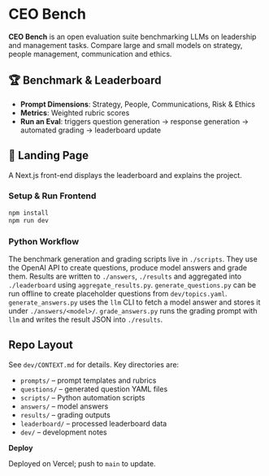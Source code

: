 # CEO Bench

**CEO Bench** is an open evaluation suite benchmarking LLMs on leadership and management tasks. Compare large and small models on strategy, people management, communication and ethics.

## 🏆 Benchmark & Leaderboard

- **Prompt Dimensions**: Strategy, People, Communications, Risk & Ethics
- **Metrics**: Weighted rubric scores
- **Run an Eval**: triggers question generation → response generation → automated grading → leaderboard update

## 🚀 Landing Page

A Next.js front-end displays the leaderboard and explains the project.

### Setup & Run Frontend

```bash
npm install
npm run dev
```

### Python Workflow

The benchmark generation and grading scripts live in `./scripts`.
They use the OpenAI API to create questions, produce model answers and grade them.
Results are written to `./answers`, `./results` and aggregated into `./leaderboard` using `aggregate_results.py`.
`generate_questions.py` can be run offline to create placeholder questions from `dev/topics.yaml`.
`generate_answers.py` uses the `llm` CLI to fetch a model answer and stores it under `./answers/<model>/`.
`grade_answers.py` runs the grading prompt with `llm` and writes the result JSON into `./results`.

## Repo Layout

See `dev/CONTEXT.md` for details. Key directories are:

- `prompts/` – prompt templates and rubrics
- `questions/` – generated question YAML files
- `scripts/` – Python automation scripts
- `answers/` – model answers
- `results/` – grading outputs
- `leaderboard/` – processed leaderboard data
- `dev/` – development notes

**Deploy**

Deployed on Vercel; push to `main` to update.
